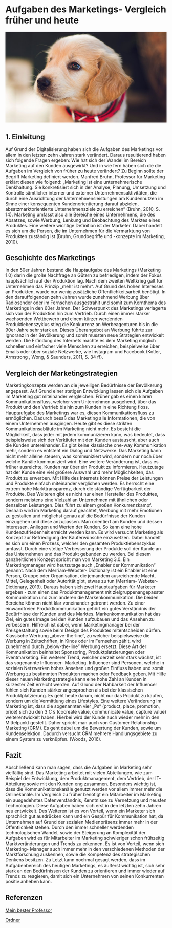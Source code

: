 # Aufgaben des Marketings- Vergleich früher und heute


![Hund](02.jpg) 


## 1. Einleitung
Auf Grund der Digitalisierung haben sich die Aufgaben des Marketings vor allem in den letzten zehn Jahren stark verändert. Daraus resultierend haben sich folgende Fragen ergeben: Wie hat sich der Wandel im Bereich Marketing auf den Kunden ausgewirkt? Und in wie fern haben sich die die Aufgaben im Vergleich von früher zu heute verändert? Zu Beginn sollte der Begriff Marketing definiert werden. Manfred Bruhn, Professor für Marketing erklärt diesen wie folgend: „Marketing ist eine unternehmerische Denkhaltung. Sie konkretisiert sich in der Analyse, Planung, Umsetzung und Kontrolle sämtlicher interner und externer Unternehmensaktivitäten, die durch eine Ausrichtung der Unternehmensleistungen am Kundennutzen im Sinne einer konsequenten Kundenorientierung darauf abzielen, absatzmarktorientierte Unternehmensziele zu erreichen“ (Bruhn, 2010, S. 14). Marketing umfasst also alle Bereiche eines Unternehmens, die des Absatzes, sowie Werbung, Lenkung und Beobachtung des Marktes eines Produktes. Eine weitere wichtige Definition ist der Marketer. Dabei handelt es sich um die Person, die im Unternehmen für die Vermarktung von Produkten zuständig ist (Bruhn, Grundbegriffe und -konzepte im Marketing, 2010).


## Geschichte des Marketings
In den 50er Jahren bestand die Hauptaufgabe des Marketings (Marketing 1.0) darin die große Nachfrage an Gütern zu befriedigen, indem der Fokus hauptsächlich auf der Produktion lag. Nach dem zweiten Weltkrieg galt für Unternehmen das Prinzip „mehr ist mehr“. Auf Grund des hohen Interesses an Produkten, wurde nur wenig zusätzliche Öffentlichkeitsarbeit benötigt. In den darauffolgenden zehn Jahren wurde zunehmend Werbung über Radiosender oder im Fernsehen ausgestrahlt und somit zum Kernthema des Marketings in den 60er Jahren. Der Schwerpunkt des Marketings verlagerte sich von der Produktion hin zum Vertrieb. Durch einen immer stärker wachsenden Wettbewerb und einem kürzer werdenden Produktlebenszyklus stieg die Konkurrenz an Werbeagenturen bis in die 90er Jahre sehr stark an. Dieses Überangebot an Werbung führte zur Ignoranz in der Bevölkerung und somit mussten neue Strategien entwickelt werden. Die Erfindung des Internets machte es dem Marketing möglich schneller und einfacher viele Menschen zu erreichen, beispielweise über Emails oder über soziale Netzwerke, wie Instagram und Facebook (Kotler, Armstrong , Wong, & Saunders, 2011, S. 34 ff).


## Vergleich der Marketingstrategien
Marketingkonzepte werden an die jeweiligen Bedürfnisse der Bevölkerung angepasst. Auf Grund einer stetigen Entwicklung lassen sich die Aufgaben im Marketing gut miteinander vergleichen. Früher gab es einen klaren Kommunikationsfluss, welcher vom Unternehmen ausgehend, über das Produkt und den Vertrieb bis hin zum Kunden in eine Richtung floss. Hauptaufgabe des Marketings war es, diesen Kommunikationsfluss zu ermöglichen. Dadurch besaß das Marketing alle Informationen, die von einem Unternehmen ausgingen. Heute gibt es diese strikten Kommunikationsabläufe im Marketing nicht mehr. Es besteht die Möglichkeit, dass jeder mit jedem kommunizieren kann, was bedeutet, dass beispielsweise sich der Verkäufer mit den Kunden austauscht, aber auch die Kunden untereinander. Es gibt keine klassische one-way Kommunikation mehr, sondern es entsteht ein Dialog und Netzwerke. Das Marketing kann nicht mehr alleine steuern, was kommuniziert wird, sondern nur noch über welche Kanäle kommuniziert wird.
Eine weitere Veränderung ist, dass es früher ausreichte, Kunden nur über ein Produkt zu informieren. Heutzutage hat der Kunde eine viel größere Auswahl und mehr Möglichkeiten, das Produkt zu erwerben. Mit Hilfe des Internets können Preise der Leistungen und Produkte einfach miteinander verglichen werden. Es herrscht eine extrem hohe Markttransparenz, durch die ständige Verfügbarkeit der Produkte. Des Weiteren gibt es nicht nur einen Hersteller des Produktes, sondern meistens eine Vielzahl an Unternehmen mit ähnlichen oder denselben Leistungen. Dies führt zu einem großen Konkurrenzkampf. Deshalb wird im Marketing darauf geachtet, Werbung mit mehr Emotionen zu gestalten und möglichst genau auf die Bedürfnisse der Kunden einzugehen und diese anzupassen. Man orientiert am Kunden und dessen Interessen, Anliegen und Werten der Kunden. So kann eine hohe Kundenzufriedenheit erreicht werden kann. Es wird versucht Marketing als Konzept zur Befriedigung der Käuferwünsche einzusetzen. Dabei handelt es sich um einen Prozess, welcher den gesamten Produktlebenszyklus umfasst. Durch eine stetige Verbesserung der Produkte soll der Kunde an das Unternehmen und das Produkt gebunden zu werden. Bei diesem ganzheitlichen Konzept spricht man von Marketing 3.0. Ein Marketingmanager wird heutzutage auch „Enabler der Kommunikation“ genannt. Nach dem Merriam-Webster- Dictionary ist ein Enabler ist eine Person, Gruppe oder Organisation, die jemandem ausreichende Macht, Mittel, Gelegenheit oder Autorität gibt, etwas zu tun (Merriam- Webster-Dictionary, 2019).
Daraus haben sich zwei Hauptaufgaben für Marketer ergeben - zum einen das Produktmanagement mit zielgruppenangepasster Kommunikation und zum anderen die Markenkommunikation. Die beiden Bereiche können nicht klar voneinander getrennt werden. Zu einer einwandfreien Produktkommunikation gehört ein gutes Verständnis der Bedürfnisse der Kunden und des Marktes. Markenkommunikation hat das Ziel, ein gutes Image bei den Kunden aufzubauen und das Ansehen zu verbessern. Hilfreich ist dabei, wenn Marketingmanager bei der Preisgestaltung sowie beim Design des Produktes mitentscheiden dürfen. Klassische Werbung „above-the-line“, zu welcher beispielsweise die Werbung in Zeitschriften, in Kinos oder im Fernsehen zählt, wird zunehmend durch „below-the-line“ Werbung ersetzt. Diese Art der Kommunikation beinhaltet Sponsoring, Produktplatzierungen oder Eventmarketing.
Ein weiterer Trend, welcher derzeit sehr stark wächst, ist das sogenannte Influencer- Marketing. Influencer sind Personen, welche in sozialen Netzwerken hohes Ansehen und großen Einfluss haben und somit Werbung zu bestimmten Produkten machen oder Feedback geben. Mit Hilfe dieser neuen Marketingstrategie kann eine hohe Zahl an Kunden in kürzester Zeit erreicht werden. Auf Grund der Nahbarkeit der Influencer fühlen sich Kunden stärker angesprochen als bei der klassischen Produktplatzierung. Es geht heute darum, nicht nur das Produkt zu kaufen, sondern um die Vermittlung eines Lifestyles.
Eine weitere Veränderung im Marketing ist, dass die sogenannten vier „Ps“ (product, place, promotion, price) sich zu den 3 C ́s (cocreate value, communicate value, capture value) weiterentwickelt haben. Hierbei wird der Kunde auch wieder mehr in den Mittelpunkt gestellt. Daher spricht man auch von Customer Relationship Marketing (CRM). Es geht dabei um die Bewertung der Kunden, sowie um Kundenselektion. Dadurch versucht CRM mehrere Handlungsgebiete zu einem System zu verknüpfen. (Woods, 2016).


## Fazit 
Abschließend kann man sagen, dass die Aufgaben im Marketing sehr vielfältig sind. Das Marketing arbeitet mit vielen Abteilungen, wie zum Beispiel der Entwicklung, dem Produktmanagement, dem Vertrieb, der IT-Abteilung sowie mit den Kunden eng zusammen. Besonders wichtig ist, dass die Kommunikationskanäle genutzt werden vor allem immer mehr die Onlinekanäle. Im Vergleich zu früher benötigt ein Mitarbeiter im Marketing ein ausgedehntes Datenverständnis, Kenntnisse zu Vernetzung und neusten Technologien. Diese Aufgaben haben sich erst in den letzten zehn Jahren neu entwickelt. Des Weiteren ist es von Vorteil, wenn ein Marketer sich sprachlich gut ausdrücken kann und ein Gespür für Kommunikation hat, da Unternehmen auf Grund der sozialen Medienpräsenz immer mehr in der Öffentlichkeit stehen. Durch den immer schneller werdenden technologischen Wandel, sowie der Steigerung an Komplexität der Aufgaben wird es für Mitarbeiter im Marketing schwieriger schon frühzeitig Marktveränderungen und Trends zu erkennen. Es ist von Vorteil, wenn sich Marketing- Manager auch immer mehr in den verschiedenen Methoden der Marktforschung auskennen, sowie die Kompetenz des strategischen Denkens besitzen.
Zu Letzt kann nochmal gesagt werden, dass im Aufgabenbereich des heutigen Marketings, es äußerst wichtig ist, sich sehr stark an den Bedürfnissen der Kunden zu orientieren und immer wieder auf Trends zu reagieren, damit sich ein Unternehmen von seinen Konkurrenten positiv anheben kann.

## Referenzen

[Mein bester Professor](https://ulrich-anders.eu)

[Ordner](fische.md) 

